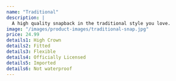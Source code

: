 ```yaml
---
name: "Traditional"
description: |
  A high quality snapback in the traditional style you love.
image: "/images/product-images/traditional-snap.jpg"
price: 24.99
details1: High Crown
details2: Fitted
details3: Flexible
details4: Officially Licensed
details5: Imported
details6: Not waterproof
---
```

